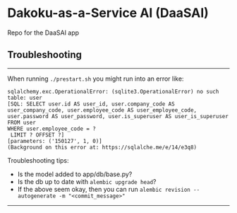 # Dakoku-as-a-Service AI (DaaSAI)

Repo for the DaaSAI app

## Troubleshooting

---

When running `./prestart.sh` you might run into an error like:

```shell
sqlalchemy.exc.OperationalError: (sqlite3.OperationalError) no such table: user
[SQL: SELECT user.id AS user_id, user.company_code AS user_company_code, user.employee_code AS user_employee_code, user.password AS user_password, user.is_superuser AS user_is_superuser
FROM user
WHERE user.employee_code = ?
 LIMIT ? OFFSET ?]
[parameters: ('150127', 1, 0)]
(Background on this error at: https://sqlalche.me/e/14/e3q8)
```

Troubleshooting tips:
* Is the model added to app/db/base.py?
* Is the db up to date with `alembic upgrade head`?
* If the above seem okay, then you can run `alembic revision --autogenerate -m "<commit_message>"`

---

